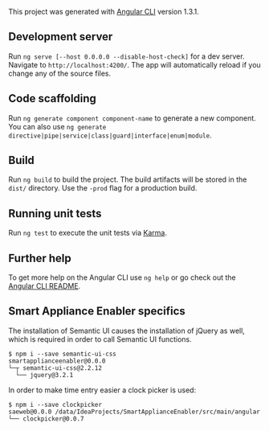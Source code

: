This project was generated with [Angular CLI](https://github.com/angular/angular-cli) version 1.3.1.

## Development server

Run `ng serve [--host 0.0.0.0 --disable-host-check]` for a dev server. Navigate to `http://localhost:4200/`. The app will automatically reload if you change any of the source files.

## Code scaffolding

Run `ng generate component component-name` to generate a new component. You can also use `ng generate directive|pipe|service|class|guard|interface|enum|module`.

## Build

Run `ng build` to build the project. The build artifacts will be stored in the `dist/` directory. Use the `-prod` flag for a production build.

## Running unit tests

Run `ng test` to execute the unit tests via [Karma](https://karma-runner.github.io).

## Further help

To get more help on the Angular CLI use `ng help` or go check out the [Angular CLI README](https://github.com/angular/angular-cli/blob/master/README.md).

## Smart Appliance Enabler specifics

The installation of Semantic UI causes the installation of jQuery as well, which is required in order to call Semantic UI functions.
```
$ npm i --save semantic-ui-css
smartapplianceenabler@0.0.0
└─┬ semantic-ui-css@2.2.12
  └── jquery@3.2.1
```
In order to make time entry easier a clock picker is used:
```
$ npm i --save clockpicker
saeweb@0.0.0 /data/IdeaProjects/SmartApplianceEnabler/src/main/angular
└── clockpicker@0.0.7
```
